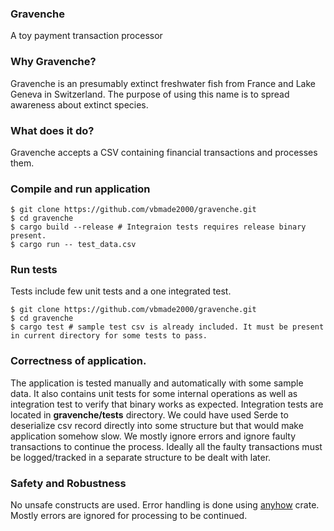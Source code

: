 ### Gravenche
A toy payment transaction processor

### Why Gravenche?
Gravenche is an presumably extinct freshwater fish from France and Lake Geneva in Switzerland. The purpose of using this name is to spread awareness about extinct species.

### What does it do?
Gravenche accepts a CSV containing financial transactions and processes them.

### Compile and run application
```
$ git clone https://github.com/vbmade2000/gravenche.git
$ cd gravenche
$ cargo build --release # Integraion tests requires release binary present.
$ cargo run -- test_data.csv
```

### Run tests
Tests include few unit tests and a one integrated test.
```
$ git clone https://github.com/vbmade2000/gravenche.git
$ cd gravenche
$ cargo test # sample test csv is already included. It must be present in current directory for some tests to pass.
```

### Correctness of application.
The application is tested manually and automatically with some sample data. It also contains unit tests for some internal operations as well as integration test to verify that binary works as expected. Integration tests are located in **gravenche/tests** directory. We could have used Serde to deserialize csv record directly into some structure but that would make application somehow slow. We mostly ignore errors and ignore faulty transactions to continue the process. Ideally all the faulty transactions must be logged/tracked in a separate structure to be dealt with later.

### Safety and Robustness
No unsafe constructs are used. Error handling is done using [anyhow](https://docs.rs/anyhow/latest/anyhow/) crate. Mostly errors are ignored for processing to be continued.
